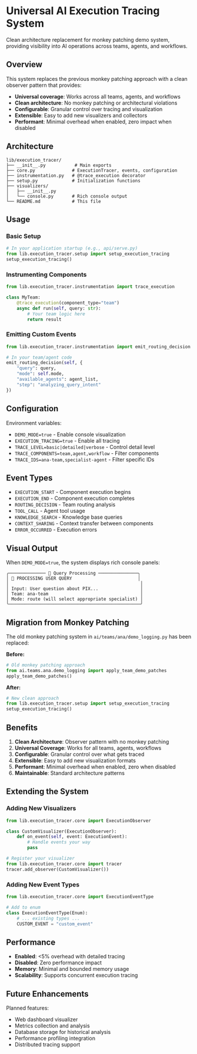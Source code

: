 # Universal AI Execution Tracing System

Clean architecture replacement for monkey patching demo system, providing visibility into AI operations across teams, agents, and workflows.

## Overview

This system replaces the previous monkey patching approach with a clean observer pattern that provides:
- **Universal coverage**: Works across all teams, agents, and workflows
- **Clean architecture**: No monkey patching or architectural violations
- **Configurable**: Granular control over tracing and visualization
- **Extensible**: Easy to add new visualizers and collectors
- **Performant**: Minimal overhead when enabled, zero impact when disabled

## Architecture

```
lib/execution_tracer/
├── __init__.py           # Main exports
├── core.py              # ExecutionTracer, events, configuration
├── instrumentation.py   # @trace_execution decorator
├── setup.py             # Initialization functions
├── visualizers/
│   ├── __init__.py
│   └── console.py       # Rich console output
└── README.md            # This file
```

## Usage

### Basic Setup

```python
# In your application startup (e.g., api/serve.py)
from lib.execution_tracer.setup import setup_execution_tracing
setup_execution_tracing()
```

### Instrumenting Components

```python
from lib.execution_tracer.instrumentation import trace_execution

class MyTeam:
    @trace_execution(component_type="team")
    async def run(self, query: str):
        # Your team logic here
        return result
```

### Emitting Custom Events

```python
from lib.execution_tracer.instrumentation import emit_routing_decision

# In your team/agent code
emit_routing_decision(self, {
    "query": query,
    "mode": self.mode,
    "available_agents": agent_list,
    "step": "analyzing_query_intent"
})
```

## Configuration

Environment variables:
- `DEMO_MODE=true` - Enable console visualization
- `EXECUTION_TRACING=true` - Enable all tracing
- `TRACE_LEVEL=basic|detailed|verbose` - Control detail level
- `TRACE_COMPONENTS=team,agent,workflow` - Filter components
- `TRACE_IDS=ana-team,specialist-agent` - Filter specific IDs

## Event Types

- `EXECUTION_START` - Component execution begins
- `EXECUTION_END` - Component execution completes
- `ROUTING_DECISION` - Team routing analysis
- `TOOL_CALL` - Agent tool usage
- `KNOWLEDGE_SEARCH` - Knowledge base queries
- `CONTEXT_SHARING` - Context transfer between components
- `ERROR_OCCURRED` - Execution errors

## Visual Output

When `DEMO_MODE=true`, the system displays rich console panels:

```
╭────────────── 📝 Query Processing ───────────────╮
│ 🎯 PROCESSING USER QUERY                         │
│                                                  │
│ Input: User question about PIX...                │
│ Team: ana-team                                   │
│ Mode: route (will select appropriate specialist) │
╰──────────────────────────────────────────────────╯
```

## Migration from Monkey Patching

The old monkey patching system in `ai/teams/ana/demo_logging.py` has been replaced:

**Before:**
```python
# Old monkey patching approach
from ai.teams.ana.demo_logging import apply_team_demo_patches
apply_team_demo_patches()
```

**After:**
```python
# New clean approach
from lib.execution_tracer.setup import setup_execution_tracing
setup_execution_tracing()
```

## Benefits

1. **Clean Architecture**: Observer pattern with no monkey patching
2. **Universal Coverage**: Works for all teams, agents, workflows
3. **Configurable**: Granular control over what gets traced
4. **Extensible**: Easy to add new visualization formats
5. **Performant**: Minimal overhead when enabled, zero when disabled
6. **Maintainable**: Standard architecture patterns

## Extending the System

### Adding New Visualizers

```python
from lib.execution_tracer.core import ExecutionObserver

class CustomVisualizer(ExecutionObserver):
    def on_event(self, event: ExecutionEvent):
        # Handle events your way
        pass

# Register your visualizer
from lib.execution_tracer.core import tracer
tracer.add_observer(CustomVisualizer())
```

### Adding New Event Types

```python
from lib.execution_tracer.core import ExecutionEventType

# Add to enum
class ExecutionEventType(Enum):
    # ... existing types ...
    CUSTOM_EVENT = "custom_event"
```

## Performance

- **Enabled**: <5% overhead with detailed tracing
- **Disabled**: Zero performance impact
- **Memory**: Minimal and bounded memory usage
- **Scalability**: Supports concurrent execution tracing

## Future Enhancements

Planned features:
- Web dashboard visualizer
- Metrics collection and analysis
- Database storage for historical analysis
- Performance profiling integration
- Distributed tracing support